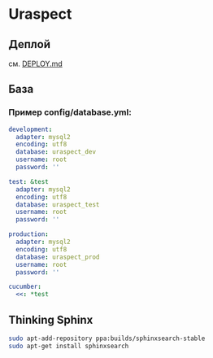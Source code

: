 # Uraspect
## Деплой
см. [DEPLOY.md](DEPLOY.md)

## База
### Пример config/database.yml:
```yaml
development:
  adapter: mysql2
  encoding: utf8
  database: uraspect_dev
  username: root
  password: ''

test: &test
  adapter: mysql2
  encoding: utf8
  database: uraspect_test
  username: root
  password: ''

production:
  adapter: mysql2
  encoding: utf8
  database: uraspect_prod
  username: root
  password: ''

cucumber:
  <<: *test
```

## Thinking Sphinx
```sh
sudo apt-add-repository ppa:builds/sphinxsearch-stable
sudo apt-get install sphinxsearch
```
